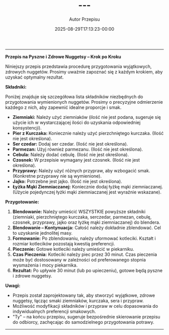 ﻿---
draft: true
title: "---"
author: "Autor Przepisu"
recipe_image: images/recipe-headers/default.avif
date: 2025-08-29T17:13:23-00:00
categories: ["do-kategoryzacji"]
tags: ["draft"]
tagline: "Przepis do sformatowania"
servings: 4
prep_time: 15
cook: true
cook_time: 30
calories: 300
protein: 20
fat: 10
carbohydrate: 25
---
---

**Przepis na Pyszne i Zdrowe Nuggetsy – Krok po Kroku**

Niniejszy przepis przedstawia procedurę przygotowania wyjątkowych, zdrowych nuggetów. Prosimy uważnie zapoznać się z każdym krokiem, aby uzyskać optymalny rezultat.

**Składniki:**

Poniżej znajduje się szczegółowa lista składników niezbędnych do przygotowania wymienionych nuggetów. Prosimy o precyzyjne odmierzenie każdego z nich, aby zapewnić idealne proporcje i smak.

*   **Ziemniaki:** Należy użyć ziemniaków (ilość nie jest podana, sugeruje się użycie ich w wystarczającej ilości do uzyskania odpowiedniej konsystencji).
*   **Pier z Kurczaka:** Koniecznie należy użyć pierzchniętego kurczaka. (Ilość nie jest określona).
*   **Ser czedar:** Dodaj ser czedar. (Ilość nie jest określona).
*   **Parmezan:** Użyj również parmezanu. (Ilość nie jest określona).
*   **Cebula:** Należy dodać cebulę. (Ilość nie jest określona).
*   **Czosnek:**  W przepisie wymagany jest czosnek. (Ilość nie jest określona).
*   **Przyprawy:** Należy użyć różnych przypraw, aby wzbogacić smak. (Konkretne przyprawy nie są wymienione).
*   **Jajko:** Potrzebne jest jajko. (Ilość nie jest określona).
*   **Łyżka Mąki Ziemniaczanej:** Koniecznie dodaj łyżkę mąki ziemniaczanej. (Użycie pojedynczej łyżki mąki ziemniaczanej jest wyraźnie wskazane).

**Przygotowanie:**

1.  **Blendowanie:**  Należy umieścić WSZYSTKIE powyższe składniki (ziemniaki, pierzchniętego kurczaka, serczedar, parmezan, cebulę, czosnek, przyprawy, jajko oraz łyżkę mąki ziemniaczanej) do blendera.
2.  **Blendowanie – Kontynuacja:** Całość należy dokładnie zblendować. Cel to uzyskanie jednolitej masy.
3.  **Formowanie:** Po zblendowaniu, należy uformować kotleciki. Kształt i rozmiar kotlecików pozostają kwestią preferencji.
4.  **Pieczenie:**  Gotowe kotleciki należy umieścić w piekarniku.
5.  **Czas Pieczenia:**  Kotleciki należy piec przez 30 minut. Czas pieczenia może być dostosowany w zależności od preferowanego stopnia wysmażenia i mocy piekarnika.
6.  **Rezultat:** Po upływie 30 minut (lub po upieczeniu), gotowe będą pyszne i zdrowe nuggetsy.

**Uwagi:**

*   Przepis został zaprojektowany tak, aby stworzyć wyjątkowe, zdrowe nuggetsy, łącząc smaki ziemniaków, kurczaka, sera i przypraw.
*   Możliwość modyfikacji składników i przypraw w celu dopasowania do indywidualnych preferencji smakowych.
*   "Ty" – na końcu przepisu, sugeruje bezpośrednie skierowanie przepisu do odbiorcy, zachęcając do samodzielnego przygotowania potrawy.
---
